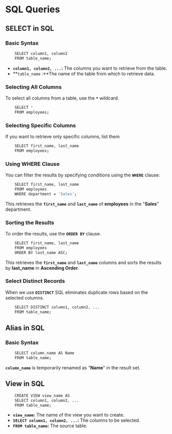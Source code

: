 # SQL Queries 
## SELECT in SQL
### Basic Syntax
```bash
    SELECT column1, column2
    FROM table_name;
```
- **`column1, column2, ...`:** The columns you want to retrieve from the table.
- **`table_name` :**The name of the table from which to retrieve data.
### Selecting All Columns
To select all columns from a table, use the **`*`** wildcard.
```bash
    SELECT * 
    FROM employees;
```
### Selecting Specific Columns
If you want to retrieve only specific columns, list them
```bash
    SELECT first_name, last_name 
    FROM employees;
```
### Using WHERE Clause
You can filter the results by specifying conditions using the **`WHERE`** clause:
```bash
    SELECT first_name, last_name 
    FROM employees 
    WHERE department = 'Sales';
```
This retrieves the **`first_name`** and **`last_name`** of **employees** in the "**Sales**" department.
### Sorting the Results
To order the results, use the **`ORDER BY`** clause.
```bash
    SELECT first_name, last_name 
    FROM employees 
    ORDER BY last_name ASC;
```
This retrieves the **`first_name`** and **`last_name`** columns and sorts the results by **last_name** in **Ascending Order**.
### Select Distinct Records
When we use **`DISTINCT`** SQL eliminates duplicate rows based on the selected columns.
```bash
    SELECT DISTINCT column1, column2, ...
    FROM table_name;
```
## Alias in SQL
### Basic Syntax
```bash
    SELECT column_name AS Name 
    FROM table_name;
```
**`column_name`** is temporarily renamed as "**Name**" in the result set.
## View in SQL
```bash
    CREATE VIEW view_name AS
    SELECT column1, column2, ...
    FROM table_name;
```
- **`view_name`:** The name of the view you want to create.
- **`SELECT column1, column2, ...`:** The columns to be selected.
- **`FROM table_name`:** The source table.